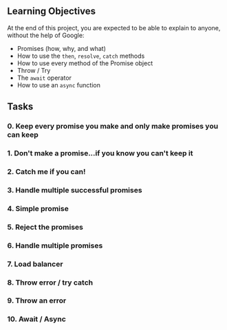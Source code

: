 
## Learning Objectives
At the end of this project, you are expected to be able to explain to anyone, without the help of Google:

- Promises (how, why, and what)
- How to use the `then`, `resolve`, `catch` methods
- How to use every method of the Promise object
- Throw / Try
- The `await` operator
- How to use an `async` function



## Tasks

### 0. Keep every promise you make and only make promises you can keep

### 1. Don't make a promise...if you know you can't keep it


### 2. Catch me if you can!

### 3. Handle multiple successful promises

### 4. Simple promise

### 5. Reject the promises

### 6. Handle multiple promises

### 7. Load balancer

### 8. Throw error / try catch

### 9. Throw an error

### 10. Await / Async
